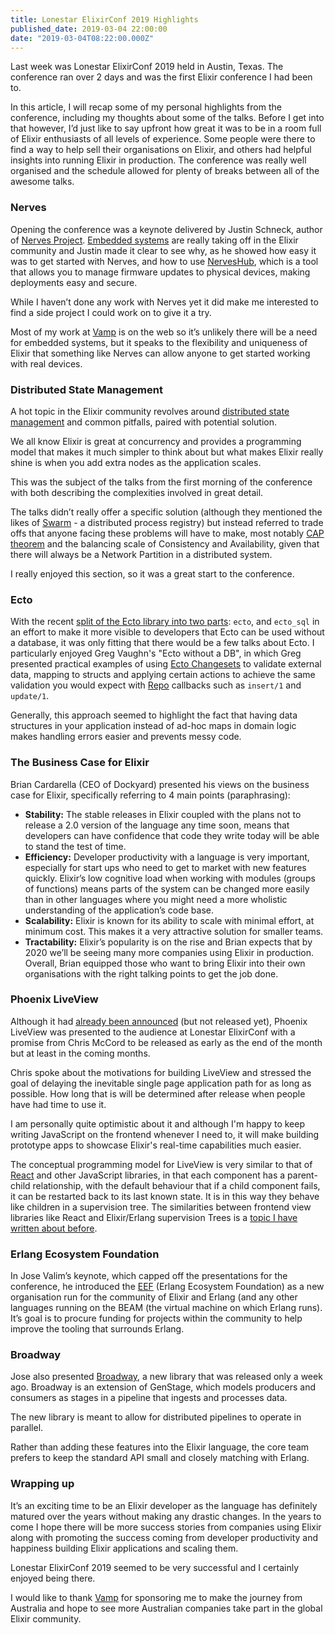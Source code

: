 ```yaml
---
title: Lonestar ElixirConf 2019 Highlights 
published_date: 2019-03-04 22:00:00
date: "2019-03-04T08:22:00.000Z"
---
```

Last week was Lonestar ElixirConf 2019 held in Austin, Texas. The conference ran over 2 days and was the first Elixir conference I had been to.

In this article, I will recap some of my personal highlights from the conference, including my thoughts about some of the talks. Before I get into that however, I’d just like to say upfront how great it was to be in a room full of Elixir enthusiasts of all levels of experience. Some people were there to find a way to help sell their organisations on Elixir, and others had helpful insights into running Elixir in production. The conference was really well organised and the schedule allowed for plenty of breaks between all of the awesome talks.

### Nerves
Opening the conference was a keynote delivered by Justin Schneck, author of [Nerves Project](https://nerves-project.org/). [Embedded systems](https://embedded-elixir.com) are really taking off in the Elixir community and Justin made it clear to see why, as he showed how easy it was to get started with Nerves, and how to use [NervesHub](https://www.nerves-hub.org), which is a tool that allows you to manage firmware updates to physical devices, making deployments easy and secure.

While I haven’t done any work with Nerves yet it did make me interested to find a side project I could work on to give it a try.

Most of my work at [Vamp](https://vamp.me) is on the web so it’s unlikely there will be a need for embedded systems, but it speaks to the flexibility and uniqueness of Elixir that something like Nerves can allow anyone to get started working with real devices.

### Distributed State Management
A hot topic in the Elixir community revolves around [distributed state management](https://dockyard.com/blog/2018/11/07/the-distributed-state-of-things-new-elixir-library-enhances-development) and common pitfalls, paired with potential solution.

We all know Elixir is great at concurrency and provides a programming model that makes it much simpler to think about but what makes Elixir really shine is when you add extra nodes as the application scales.

This was the subject of the talks from the first morning of the conference with both describing the complexities involved in great detail.

The talks didn’t really offer a specific solution (although they mentioned the likes of [Swarm](https://github.com/bitwalker/swarm) - a distributed process registry) but instead referred to trade offs that anyone facing these problems will have to make, most notably [CAP theorem](https://en.wikipedia.org/wiki/CAP_theorem) and the balancing scale of Consistency and Availability, given that there will always be a Network Partition in a distributed system.

I really enjoyed this section, so it was a great start to the conference.

### Ecto
With the recent [split of the Ecto library into two parts](http://blog.plataformatec.com.br/2018/10/a-sneak-peek-at-ecto-3-0-breaking-changes): `ecto`, and `ecto_sql` in an effort to make it more visible to developers that Ecto can be used without a database, it was only fitting that there would be a few talks about Ecto. I particularly enjoyed Greg Vaughn's "Ecto without a DB", in which Greg presented  practical examples of using [Ecto Changesets](https://hexdocs.pm/ecto/Ecto.Changeset.html) to validate external data, mapping to structs and applying certain actions to achieve the same validation you would expect with [Repo](https://hexdocs.pm/ecto/Ecto.Repo.html) callbacks such as `insert/1` and `update/1`.

Generally, this approach seemed to highlight the fact that having data structures in your application instead of ad-hoc maps in domain logic makes handling errors easier and prevents messy code.

### The Business Case for Elixir
Brian Cardarella (CEO of Dockyard) presented his views on the business case for Elixir, specifically referring to 4 main points (paraphrasing):

- **Stability:** The stable releases in Elixir coupled with the plans not to release a 2.0 version of the language any time soon, means that developers can have confidence that code they write today will be able to stand the test of time.
- **Efficiency:** Developer productivity with a language is very important, especially for start ups who need to get to market with new features quickly. Elixir’s low cognitive load when working with modules (groups of functions) means parts of the system can be changed more easily than in other languages where you might need a more wholistic understanding of the application’s code base.
- **Scalability:** Elixir is known for its ability to scale with minimal effort, at minimum cost. This makes it a very attractive solution for smaller teams.
- **Tractability:** Elixir’s popularity is on the rise and Brian expects that by 2020 we’ll be seeing many more companies using Elixir in production.
Overall, Brian equipped those who want to bring Elixir into their own organisations with the right talking points to get the job done.

### Phoenix LiveView
Although it had [already been announced](https://dockyard.com/blog/2018/12/12/phoenix-liveview-interactive-real-time-apps-no-need-to-write-javascript) (but not released yet), Phoenix LiveView was presented to the audience at Lonestar ElixirConf with a promise from Chris McCord to be released as early as the end of the month but at least in the coming months.

Chris spoke about the motivations for building LiveView and stressed the goal of delaying the inevitable single page application path for as long as possible. How long that is will be determined after release when people have had time to use it.

I am personally quite optimistic about it and although I'm happy to keep writing JavaScript on the frontend whenever I need to, it will make building prototype apps to showcase Elixir's real-time capabilities much easier.

The conceptual programming model for LiveView is very similar to that of [React](https://reactjs.org) and other JavaScript libraries, in that each component has a parent-child relationship, with the default behaviour that if a child component fails, it can be restarted back to its last known state. It is in this way they behave like children in a supervision tree. The similarities between frontend view libraries like React and Elixir/Erlang supervision Trees is a [topic I have written about before](https://www.jackmarchant.com/articles/a-comparison-of-elixir-supervision-trees-and-react-component-trees).

### Erlang Ecosystem Foundation
In Jose Valim’s keynote, which capped off the presentations for the conference, he introduced the [EEF](https://erlef.org) (Erlang Ecosystem Foundation) as a new organisation run for the community of Elixir and Erlang (and any other languages running on the BEAM (the virtual machine on which Erlang runs). It’s goal is to procure funding for projects within the community to help improve the tooling that surrounds Erlang.

### Broadway
Jose also presented [Broadway](http://blog.plataformatec.com.br/2019/02/announcing-broadway), a new library that was released only a week ago. Broadway is an extension of GenStage, which models producers and consumers as stages in a pipeline that ingests and processes data.

The new library is meant to allow for distributed pipelines to operate in parallel.

Rather than adding these features into the Elixir language, the core team prefers to keep the standard API small and closely matching with Erlang.

### Wrapping up

It’s an exciting time to be an Elixir developer as the language has definitely matured over the years without making any drastic changes. In the years to come I hope there will be more success stories from companies using Elixir along with promoting the success coming from developer productivity and happiness building Elixir applications and scaling them.

Lonestar ElixirConf 2019 seemed to be very successful and I certainly enjoyed being there.

I would like to thank [Vamp](https://vamp.me) for sponsoring me to make the journey from Australia and hope to see more Australian companies take part in the global Elixir community.
